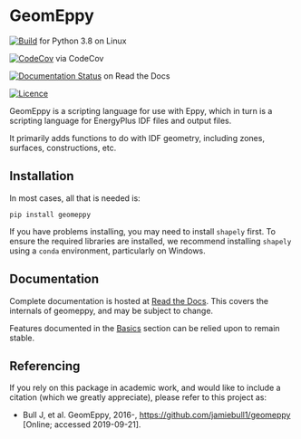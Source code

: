 GeomEppy
========
[![Build](https://img.shields.io/github/workflow/status/jamiebull1/geomeppy/Python%20package)](https://github.com/jamiebull1/geomeppy/)
 for Python 3.8 on Linux

[![CodeCov](https://img.shields.io/codecov/c/github/jamiebull1/geomeppy/master)](https://codecov.io/github/jamiebull1/geomeppy)
 via CodeCov

[![Documentation Status](https://readthedocs.org/projects/geomeppy/badge/?version=latest)](http://geomeppy.readthedocs.io/en/latest/?badge=latest)
 on Read the Docs

[![Licence](https://img.shields.io/github/license/jamiebull1/geomeppy)](https://opensource.org/licenses/MIT)

GeomEppy is a scripting language for use with Eppy, which in turn is a scripting language for EnergyPlus IDF files and output files.

It primarily adds functions to do with IDF geometry, including zones, surfaces, constructions, etc.

## Installation

In most cases, all that is needed is:

`pip install geomeppy`

If you have problems installing, you may need to install `shapely` first. To ensure the required libraries are installed, we recommend installing `shapely` using a `conda` environment, particularly on Windows.

## Documentation

Complete documentation is hosted at [Read the Docs](http://geomeppy.readthedocs.io/en/latest/?). This covers the internals of geomeppy, 
and may be subject to change. 

Features documented in the [Basics](https://geomeppy.readthedocs.io/en/latest/How-to%20guides.html) section can be relied upon to remain stable.

## Referencing

If you rely on this package in academic work, and would like to include a citation (which we greatly appreciate), please refer to this project as:

- Bull J, et al. GeomEppy, 2016-, https://github.com/jamiebull1/geomeppy [Online; accessed 2019-09-21].
